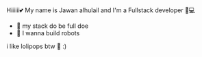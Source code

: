 Hiiiiii💕
My name is Jawan alhulail and I'm a Fullstack developer 🍧💻




- 🌱 my stack do be full doe
- 🌈 I wanna build robots

i like lolipops btw 🍭 :)
